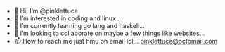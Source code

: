 - 👋 Hi, I’m @pinklettuce
- 👀 I’m interested in coding and linux ...
- 🌱 I’m currently learning go lang and haskell...
- 💞️ I’m looking to collaborate on maybe a few things like websites...
- 📫 How to reach me just hmu on email lol...
pinklettuce@octomail.com
<!---
pinklettuce/pinklettuce is a ✨ special ✨ repository because its `README.md` (this file) appears on your GitHub profile.
You can click the Preview link to take a look at your changes.
--->
